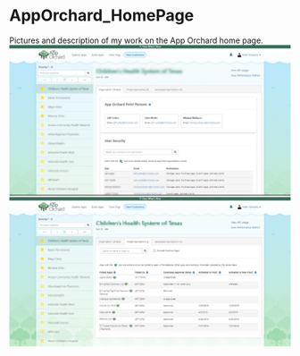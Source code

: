 # AppOrchard_HomePage
Pictures and description of my work on the App Orchard home page.
![Dashboard for employees to view metrics about their customers regarding API usage](https://github.com/mzschwartz5/AO_HomePage/blob/master/LandingPage.jpg?raw=true)
![Dashboard for employees to view metrics about their customers regarding API usage](https://github.com/mzschwartz5/AO_HomePage/blob/master/LandingPage2.jpg?raw=true)
